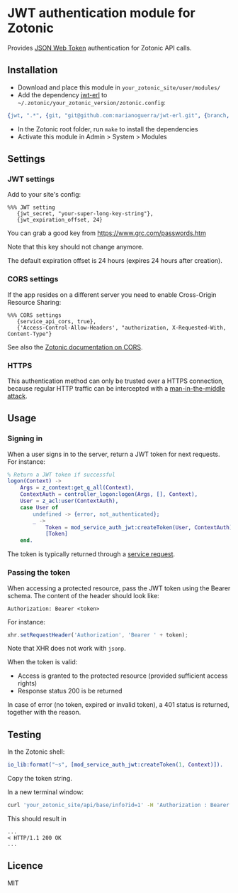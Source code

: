 # JWT authentication module for Zotonic

Provides [JSON Web Token](https://en.wikipedia.org/wiki/JSON_Web_Token) authentication for Zotonic API calls.


## Installation

* Download and place this module in `your_zotonic_site/user/modules/`
* Add the dependency [jwt-erl](https://github.com/marianoguerra/jwt-erl) to `~/.zotonic/your_zotonic_version/zotonic.config`:

~~~erl
{jwt, ".*", {git, "git@github.com:marianoguerra/jwt-erl.git", {branch, "master"}}}
~~~

* In the Zotonic root folder, run `make` to install the dependencies
* Activate this module in Admin > System > Modules


## Settings

### JWT settings

Add to your site's config:

```
%%% JWT setting
   {jwt_secret, "your-super-long-key-string"},
   {jwt_expiration_offset, 24}
```

You can grab a good key from https://www.grc.com/passwords.htm

Note that this key should not change anymore.

The default expiration offset is 24 hours (expires 24 hours after creation).


### CORS settings

If the app resides on a different server you need to enable Cross-Origin Resource Sharing:

```
%%% CORS settings
   {service_api_cors, true},
   {'Access-Control-Allow-Headers', "authorization, X-Requested-With, Content-Type"}
```

See also the [Zotonic documentation on CORS](http://zotonic.com/docs/latest/manuals/services.html?highlight=cors#enabling-cross-origin-resource-sharing-cors).


### HTTPS

This authentication method can only be trusted over a HTTPS connection, because regular HTTP traffic can be intercepted with a [man-in-the-middle attack](https://en.wikipedia.org/wiki/Man-in-the-middle_attack).


## Usage

### Signing in

When a user signs in to the server, return a JWT token for next requests. For instance:

~~~erlang
% Return a JWT token if successful
logon(Context) ->
    Args = z_context:get_q_all(Context),
    ContextAuth = controller_logon:logon(Args, [], Context),
    User = z_acl:user(ContextAuth),
    case User of
        undefined -> {error, not_authenticated};
        _ ->
            Token = mod_service_auth_jwt:createToken(User, ContextAuth),
            [Token]
    end.
~~~

The token is typically returned through a [service request](http://zotonic.com/docs/latest/manuals/services.html).

### Passing the token

When accessing a protected resource, pass the JWT token using the Bearer schema. The content of the header should look like:

```
Authorization: Bearer <token>
```

For instance:

~~~javascript
xhr.setRequestHeader('Authorization', 'Bearer ' + token);
~~~

Note that XHR does not work with `jsonp`.

When the token is valid:

* Access is granted to the protected resource (provided sufficient access rights)
* Response status 200 is be returned

In case of error (no token, expired or invalid token), a 401 status is returned, together with the reason.


## Testing

In the Zotonic shell:

~~~erlang
io_lib:format("~s", [mod_service_auth_jwt:createToken(1, Context)]).
~~~

Copy the token string.

In a new terminal window:

~~~bash
curl 'your_zotonic_site/api/base/info?id=1' -H 'Authorization : Bearer copied_token' -v
~~~

This should result in

```
...
< HTTP/1.1 200 OK
...
```



## Licence

MIT
